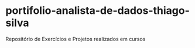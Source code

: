 # portifolio-analista-de-dados-thiago-silva
Repositório de Exercícios e Projetos realizados em cursos

